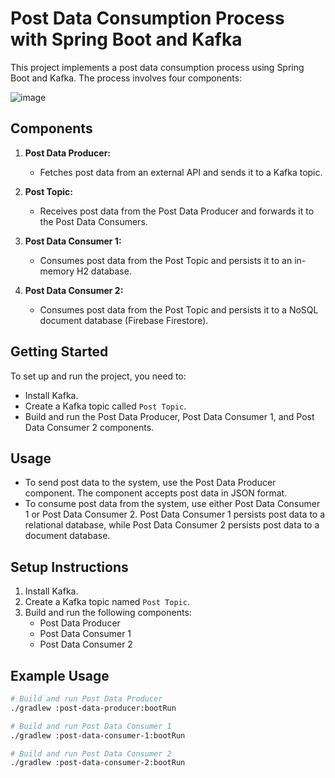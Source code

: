 # Post Data Consumption Process with Spring Boot and Kafka

This project implements a post data consumption process using Spring Boot and Kafka. The process involves four components:

![image](https://github.com/arun918kumar/spring_kafka_example1/assets/57558671/afe958dd-66a7-4f50-820f-afbc19aebb3a)

## Components

1. **Post Data Producer:**
   - Fetches post data from an external API and sends it to a Kafka topic.

2. **Post Topic:**
   - Receives post data from the Post Data Producer and forwards it to the Post Data Consumers.

3. **Post Data Consumer 1:**
   - Consumes post data from the Post Topic and persists it to an in-memory H2 database.

4. **Post Data Consumer 2:**
   - Consumes post data from the Post Topic and persists it to a NoSQL document database (Firebase Firestore).

## Getting Started

To set up and run the project, you need to:

- Install Kafka.
- Create a Kafka topic called `Post Topic`.
- Build and run the Post Data Producer, Post Data Consumer 1, and Post Data Consumer 2 components.

## Usage

- To send post data to the system, use the Post Data Producer component. The component accepts post data in JSON format.
- To consume post data from the system, use either Post Data Consumer 1 or Post Data Consumer 2. Post Data Consumer 1 persists post data to a relational database, while Post Data Consumer 2 persists post data to a document database.

## Setup Instructions

1. Install Kafka.
2. Create a Kafka topic named `Post Topic`.
3. Build and run the following components:
    - Post Data Producer
    - Post Data Consumer 1
    - Post Data Consumer 2

## Example Usage

```bash
# Build and run Post Data Producer
./gradlew :post-data-producer:bootRun

# Build and run Post Data Consumer 1
./gradlew :post-data-consumer-1:bootRun

# Build and run Post Data Consumer 2
./gradlew :post-data-consumer-2:bootRun
